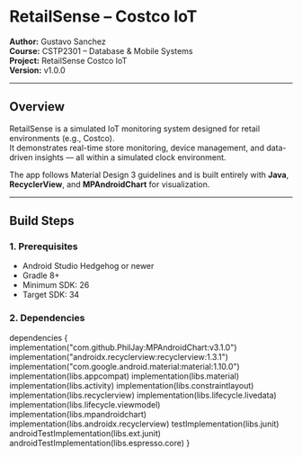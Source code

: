# RetailSense – Costco IoT
**Author:** Gustavo Sanchez  
**Course:** CSTP2301 – Database & Mobile Systems  
**Project:** RetailSense Costco IoT  
**Version:** v1.0.0

---

## Overview
RetailSense is a simulated IoT monitoring system designed for retail environments (e.g., Costco).  
It demonstrates real-time store monitoring, device management, and data-driven insights — all within a simulated clock environment.

The app follows Material Design 3 guidelines and is built entirely with **Java**, **RecyclerView**, and **MPAndroidChart** for visualization.

---

##  Build Steps

### 1. Prerequisites
- Android Studio Hedgehog or newer
- Gradle 8+
- Minimum SDK: 26
- Target SDK: 34

### 2. Dependencies
dependencies {
implementation("com.github.PhilJay:MPAndroidChart:v3.1.0")
implementation("androidx.recyclerview:recyclerview:1.3.1")
implementation("com.google.android.material:material:1.10.0")
implementation(libs.appcompat)
implementation(libs.material)
implementation(libs.activity)
implementation(libs.constraintlayout)
implementation(libs.recyclerview)
implementation(libs.lifecycle.livedata)
implementation(libs.lifecycle.viewmodel)
implementation(libs.mpandroidchart)
implementation(libs.androidx.recyclerview)
testImplementation(libs.junit)
androidTestImplementation(libs.ext.junit)
androidTestImplementation(libs.espresso.core)
}
